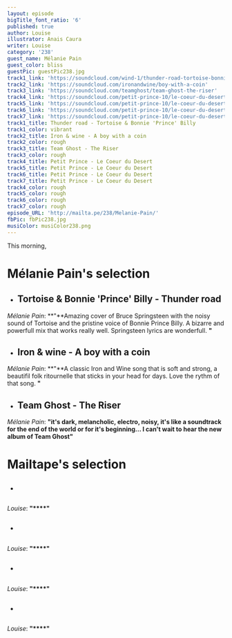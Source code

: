 ```yaml
---
layout: episode
bigTitle_font_ratio: '6'
published: true
author: Louise
illustrator: Anais Caura
writer: Louise
category: '238'
guest_name: Mélanie Pain
guest_color: bliss
guestPic: guestPic238.jpg
track1_link: 'https://soundcloud.com/wind-1/thunder-road-tortoise-bonnie-prince-billy'
track2_link: 'https://soundcloud.com/ironandwine/boy-with-a-coin'
track3_link: 'https://soundcloud.com/teamghost/team-ghost-the-riser'
track4_link: 'https://soundcloud.com/petit-prince-10/le-coeur-du-desert-1'
track5_link: 'https://soundcloud.com/petit-prince-10/le-coeur-du-desert-1'
track6_link: 'https://soundcloud.com/petit-prince-10/le-coeur-du-desert-1'
track7_link: 'https://soundcloud.com/petit-prince-10/le-coeur-du-desert-1'
track1_title: Thunder road - Tortoise & Bonnie 'Prince' Billy
track1_color: vibrant
track2_title: Iron & wine - A boy with a coin
track2_color: rough
track3_title: Team Ghost - The Riser
track3_color: rough
track4_title: Petit Prince - Le Coeur du Desert
track5_title: Petit Prince - Le Coeur du Desert
track6_title: Petit Prince - Le Coeur du Desert
track7_title: Petit Prince - Le Coeur du Desert
track4_color: rough
track5_color: rough
track6_color: rough
track7_color: rough
episode_URL: 'http://mailta.pe/238/Melanie-Pain/'
fbPic: fbPic238.jpg
musiColor: musiColor238.png
---
```

<p id="introduction"> This morning,</p>


# **Mélanie Pain's selection**

+ ## Tortoise & Bonnie 'Prince' Billy - Thunder road
_Mélanie Pain_: **"**Amazing cover of  Bruce Springsteen with the noisy sound of Tortoise and the pristine voice of  Bonnie Prince Billy. A bizarre and powerfull mix that works really well. Springsteen lyrics are wonderfull. **"**

+ ## Iron & wine - A boy with a coin
_Mélanie Pain_: **"**A classic Iron and Wine song that is soft and strong, a beautifil folk ritournelle that sticks in your head for days. Love the rythm of that song. 
**"**

+ ## Team Ghost - The Riser
_Mélanie Pain_: **"**it's dark, melancholic, electro, noisy, it's like a soundtrack for the end of the world or for it's beginning... I can't wait to hear the new album of Team Ghost**"**

# **Mailtape's selection**

+ ## 
_Louise_: **"****"**

+ ## 
_Louise_: **"****"**

+ ## 
_Louise_: **"****"**

+ ## 
_Louise_: **"****"**
